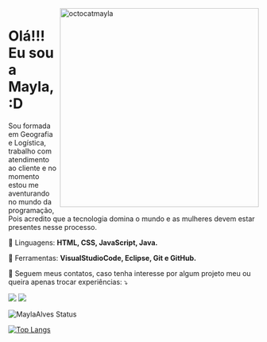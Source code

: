 <img src="https://octocat-generator-assets.githubusercontent.com/my-octocat-1624292539601.png" min-width="400px" max-width="400px" width="400px" align="right" alt="octocatmayla">


# Olá!!!  Eu sou a Mayla, :D
<p align="left">

  Sou formada em Geografia e Logística, trabalho com atendimento ao cliente e no momento estou me aventurando no mundo da programação,
  Pois acredito que a tecnologia domina o mundo e as mulheres devem estar presentes nesse processo.

</p>

<p align="left">
  🦄 Linguagens: <strong>HTML, CSS, JavaScript, Java.</strong>
</p>

<p align="left">
  💼 Ferramentas: <strong>VisualStudioCode, Eclipse, Git e GitHub.</strong>
</p>

<p align="left">
  💌 Seguem meus contatos, caso tenha interesse por algum projeto meu ou queira apenas trocar experiências: ⤵️
</p>

<p align="left">
  <a href="#" alt="Gmail">
  <img src="https://img.shields.io/badge/-Gmail-FF0000?style=flat-square&labelColor=FF0000&logo=gmail&logoColor=white&link=mayla.icasaimob@gmail.com" /></a>

  <a href="#" alt="Linkedin">
  <img src="https://img.shields.io/badge/-Linkedin-0e76a8?style=flat-square&logo=Linkedin&logoColor=white&link=https://www.linkedin.com/in/maylassantos" /></a>
  
 ![MaylaAlves Status](https://github-readme-stats.vercel.app/api?username=MaylaAlves&show_icons=true&theme=dark)

 [![Top Langs](https://github-readme-stats.vercel.app/api/top-langs/?username=MaylaAlves&layout=compact)](https://github.com/MaylaAlves/github-readme-stats)
  

